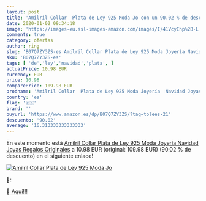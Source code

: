 ```yaml
---
layout: post
title: 'Amilril Collar  Plata de Ley 925 Moda Jo con un 90.02 % de descuento'
date: 2020-01-02 09:34:18
image: 'https://images-eu.ssl-images-amazon.com/images/I/41VcyEhp%2B-L._SL400_.jpg'
comments: true
category: ofertas
author: ring
slug: 'B07Q7ZY3ZS-es Amilril Collar Plata de Ley 925 Moda Joyería Navidad Joyas...'
sku: 'B07Q7ZY3ZS-es'
tags: [ 'de','ley','navidad','plata', ]
actualPrice: 10.98 EUR
currency: EUR
price: 10.98
comparePrice: 109.98 EUR
prodname: 'Amilril Collar  Plata de Ley 925 Moda Joyería  Navidad Joyas Regalos Originales'
country: 'es'
flag: '🇪🇸'
brand: ''
buyurl: 'https://www.amazon.es/dp/B07Q7ZY3ZS/?tag=tolees-21'
descuento: '90.02'
average: '16.313333333333333'
---
```


En este momento está [Amilril Collar  Plata de Ley 925 Moda Joyería  Navidad Joyas Regalos Originales](https://www.amazon.es/dp/B07Q7ZY3ZS/?tag=tolees-21) a 10.98 EUR (original: 109.98 EUR) (90.02 %  de descuento) en el siguiente enlace!

[![Amilril Collar  Plata de Ley 925 Moda Jo](https://images-eu.ssl-images-amazon.com/images/I/41VcyEhp%2B-L._SL400_.jpg)](https://www.amazon.es/dp/B07Q7ZY3ZS/?tag=tolees-21)

🔎:


[🛒 Aquí!!!](https://www.amazon.es/dp/B07Q7ZY3ZS/?tag=tolees-21)
